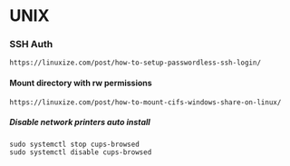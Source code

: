 # UNIX #
### SSH Auth ###
```
https://linuxize.com/post/how-to-setup-passwordless-ssh-login/
```

#### Mount directory with rw permissions ####
```
https://linuxize.com/post/how-to-mount-cifs-windows-share-on-linux/
```

##### Disable network printers auto install #####
```
sudo systemctl stop cups-browsed
sudo systemctl disable cups-browsed
```
